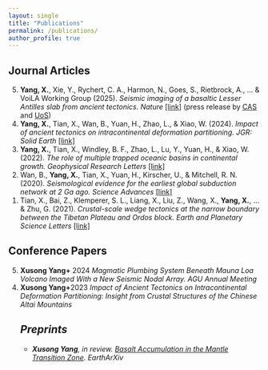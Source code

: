 ```yaml
---
layout: single
title: "Publications"
permalink: /publications/
author_profile: true
---
```


## Journal Articles

<ol>
  <li value="5"><strong>Yang, X.</strong>, Xie, Y., Rychert, C. A., Harmon, N., Goes, S., Rietbrock, A., ... & VoiLA Working Group (2025). <em>Seismic imaging of a basaltic Lesser Antilles slab from ancient tectonics.</em> <em>Nature</em> <a href="https://www.nature.com/articles/s41586-025-08754-0">[link]</a> (press release by <a href="https://english.cas.cn/newsroom/research_news/earth/202504/t20250407_909539.shtml">CAS</a> and <a href="https://www.southampton.ac.uk/smmi/news/2025/04/sink-or-swim-the-fate-of-sinking-tectonic-plates-depends-on-their-ancient-tectonic-histories.page">UoS</a>)</li>

  <li value="4"><strong>Yang, X.</strong>, Tian, X., Wan, B., Yuan, H., Zhao, L., & Xiao, W. (2024). <em>Impact of ancient tectonics on intracontinental deformation partitioning.</em> <em>JGR: Solid Earth</em> <a href="https://agupubs.onlinelibrary.wiley.com/doi/full/10.1029/2023JB027949">[link]</a></li>

  <li value="3"><strong>Yang, X.</strong>, Tian, X., Windley, B. F., Zhao, L., Lu, Y., Yuan, H., & Xiao, W. (2022). <em>The role of multiple trapped oceanic basins in continental growth.</em> <em>Geophysical Research Letters</em> <a href="https://agupubs.onlinelibrary.wiley.com/doi/full/10.1029/2022GL098548">[link]</a></li>

  <li value="2">Wan, B., <strong>Yang, X.</strong>, Tian, X., Yuan, H., Kirscher, U., & Mitchell, R. N. (2020). <em>Seismological evidence for the earliest global subduction network at 2 Ga ago.</em> <em>Science Advances</em> <a href="https://www.science.org/doi/full/10.1126/sciadv.abc5491">[link]</a></li>

  <li value="1">Tian, X., Bai, Z., Klemperer, S. L., Liang, X., Liu, Z., Wang, X., <strong>Yang, X.</strong>, ... & Zhu, G. (2021). <em>Crustal-scale wedge tectonics at the narrow boundary between the Tibetan Plateau and Ordos block.</em> <em>Earth and Planetary Science Letters</em> <a href="https://www.sciencedirect.com/science/article/pii/S0012821X20306440">[link]</a></li>
</ol>




## Conference Papers

<ol>
  <li value="5"><strong>Xusong Yang+</strong> 2024 <em>Magmatic Plumbing System Beneath Mauna Loa Volcano Imaged With a New Seismic Nodal Array.</em> <em>AGU Annual Meeting</em> 

  <li value="4"><strong>Xusong Yang+</strong>2023 <em>Impact of Ancient Tectonics on Intracontinental Deformation Partitioning: Insight from Crustal Structures of the Chinese Altai Mountains</em> <em>

## Preprints

- **Xusong Yang**, in review. [Basalt Accumulation in the Mantle Transition Zone](https://doi.org/10.9999/preprint-mtz). *EarthArXiv*

